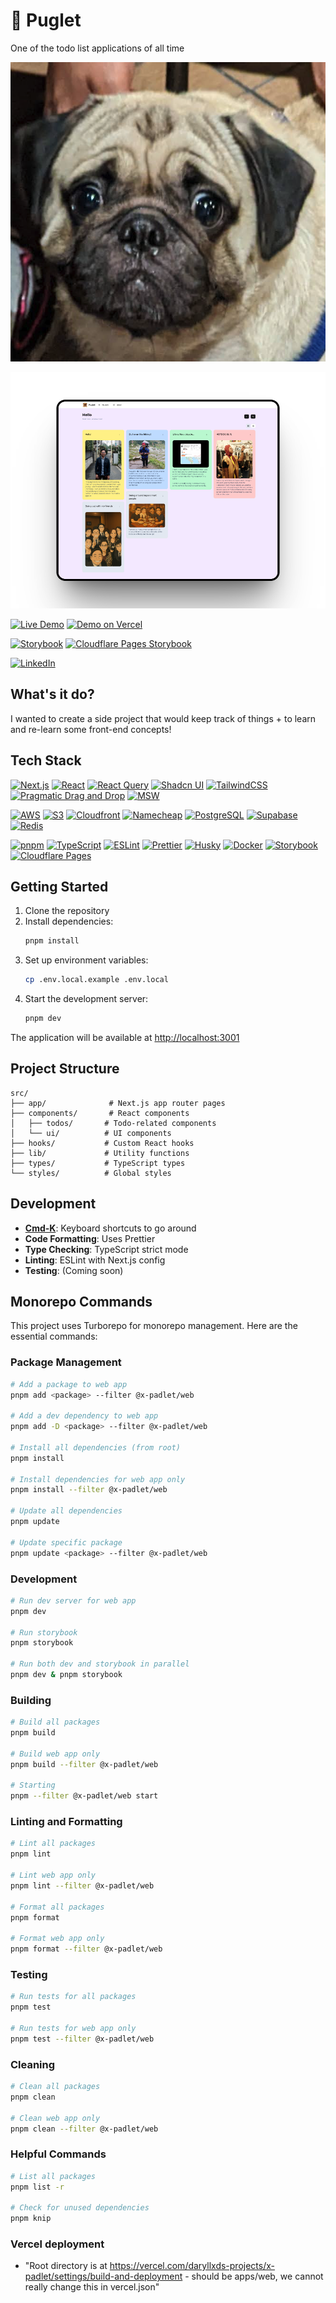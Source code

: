 # 🐶 Puglet

One of the todo list applications of all time

![Poggers](/apps/web/public/wow-pug.png)

![Preview](/apps/web/public/preview-view-list.png)

[![Live Demo](https://img.shields.io/badge/🙏_%20%20%20Live_demo-puglet.daryll.codes-green)](https://puglet.daryll.codes)
[![Demo on Vercel](https://img.shields.io/badge/Deployed_on_vercel-padlet.vercel.app-green?logo=vercel)](https://x-padlet.vercel.app)

[![Storybook](https://img.shields.io/badge/Puglet_chronicles-online-purple?logo=storybook&style=popout)](https://puglet-chronicles.daryll.codes) [![Cloudflare Pages Storybook](https://img.shields.io/badge/Deployed_on_Cloudflare_pages-online-purple?logo=storybook&style=popout)](https://x-padlet.pages.dev)

[![LinkedIn](https://img.shields.io/badge/LinkedIn-Profile-blue?style=flat&logo=linkedin)](https://www.linkedin.com/in/daryll-santos/)

## What's it do?

I wanted to create a side project that would keep track of things + to learn and re-learn some front-end concepts!

## Tech Stack

[![Next.js](https://img.shields.io/badge/NextJS-000000?style=popout&logo=nextdotjs&logoColor=white)](https://nextjs.org/)
[![React](https://img.shields.io/badge/React-20232A?style=popout&logo=react&logoColor=61DAFB)](https://reactjs.org/)
[![React Query](https://img.shields.io/badge/-React%20Query-FF4154?style=popout&logo=react-query&logoColor=white)](https://tanstack.com/query/latest)
[![Shadcn UI](https://img.shields.io/badge/shadcn/ui-000?style=popout&logo=shadcnui&logoColor=white)](https://ui.shadcn.com/)
[![TailwindCSS](https://img.shields.io/badge/Tailwind_CSS-06B6D4?style=popout&logo=tailwindcss&logoColor=white)](https://tailwindcss.com/)
[![Pragmatic Drag and Drop](https://img.shields.io/badge/Pragmatic%20Drag%20and%20Drop-2684FF?style=popout&logo=pragmaticdraganddrop&logoColor=white)](https://atlassian.design/components/pragmatic-drag-and-drop/)
[![MSW](https://img.shields.io/badge/MSW-F0DB4F?style=popout&logo=javascript&logoColor=black)](https://mswjs.io/)

[![AWS](https://img.shields.io/badge/AWS-232F3E?style=popout&logo=amazonwebservices&logoColor=white)](https://aws.amazon.com/)
[![S3](https://img.shields.io/badge/S3-569A31?style=popout&logo=amazonaws&logoColor=white)](https://aws.amazon.com/s3/)
[![Cloudfront](https://img.shields.io/badge/Cloudfront-F79825?style=popout&logo=amazonaws&logoColor=white)](https://aws.amazon.com/cloudfront/)
[![Namecheap](https://img.shields.io/badge/Namecheap-00B14F?style=popout&logoColor=white)](https://www.namecheap.com/)
[![PostgreSQL](https://img.shields.io/badge/PostgreSQL-4169E1?style=popout&logo=postgresql&logoColor=white)](https://www.postgresql.org/)
[![Supabase](https://img.shields.io/badge/Supabase-3ECF8E?style=popout&logo=supabase&logoColor=white)](https://supabase.com/)
[![Redis](https://img.shields.io/badge/Redis-DC382D?style=popout&logo=redis&logoColor=white)](https://redis.io/)

[![pnpm](https://img.shields.io/badge/PNPM-F7E05F?style=popout&logo=pnpm&logoColor=black)](https://pnpm.io/)
[![TypeScript](https://img.shields.io/badge/TypeScript-3178C6?style=popout&logo=typescript&logoColor=white)](https://www.typescriptlang.org/)
[![ESLint](https://img.shields.io/badge/ESLint-4B32C3?style=popout&logo=eslint&logoColor=white)](https://eslint.org/)
[![Prettier](https://img.shields.io/badge/Prettier-F7B93E?style=popout&logo=prettier&logoColor=black)](https://prettier.io/)
[![Husky](https://img.shields.io/badge/Husky-7C3AED?style=popout&logo=husky&logoColor=white)](https://typicode.github.io/husky/)
[![Docker](https://img.shields.io/badge/Docker-2CA5E0?style=popout&logo=docker&logoColor=white)](https://www.docker.com/)
[![Storybook](https://img.shields.io/badge/Storybook-FF4785?style=popout&logo=storybook&logoColor=white)](https://storybook.js.org/)
[![Cloudflare Pages](https://img.shields.io/badge/Cloudflare%20Pages-452FAD?style=popout&logo=cloudflare&logoColor=white)](https://pages.cloudflare.com/)

## Getting Started

1. Clone the repository
2. Install dependencies:
   ```bash
   pnpm install
   ```
3. Set up environment variables:
   ```bash
   cp .env.local.example .env.local
   ```
4. Start the development server:
   ```bash
   pnpm dev
   ```

The application will be available at [http://localhost:3001](http://localhost:3001)

## Project Structure

```
src/
├── app/              # Next.js app router pages
├── components/       # React components
│   ├── todos/       # Todo-related components
│   └── ui/          # UI components
├── hooks/           # Custom React hooks
├── lib/             # Utility functions
├── types/           # TypeScript types
└── styles/          # Global styles
```

## Development

- [**Cmd-K**](https://react-cmdk.com/): Keyboard shortcuts to go around
- **Code Formatting**: Uses Prettier
- **Type Checking**: TypeScript strict mode
- **Linting**: ESLint with Next.js config
- **Testing**: (Coming soon)

## Monorepo Commands

This project uses Turborepo for monorepo management. Here are the essential commands:

### Package Management

```bash
# Add a package to web app
pnpm add <package> --filter @x-padlet/web

# Add a dev dependency to web app
pnpm add -D <package> --filter @x-padlet/web

# Install all dependencies (from root)
pnpm install

# Install dependencies for web app only
pnpm install --filter @x-padlet/web

# Update all dependencies
pnpm update

# Update specific package
pnpm update <package> --filter @x-padlet/web
```

### Development

```bash
# Run dev server for web app
pnpm dev

# Run storybook
pnpm storybook

# Run both dev and storybook in parallel
pnpm dev & pnpm storybook
```

### Building

```bash
# Build all packages
pnpm build

# Build web app only
pnpm build --filter @x-padlet/web

# Starting
pnpm --filter @x-padlet/web start
```

### Linting and Formatting

```bash
# Lint all packages
pnpm lint

# Lint web app only
pnpm lint --filter @x-padlet/web

# Format all packages
pnpm format

# Format web app only
pnpm format --filter @x-padlet/web
```

### Testing

```bash
# Run tests for all packages
pnpm test

# Run tests for web app only
pnpm test --filter @x-padlet/web
```

### Cleaning

```bash
# Clean all packages
pnpm clean

# Clean web app only
pnpm clean --filter @x-padlet/web
```

### Helpful Commands

```bash
# List all packages
pnpm list -r

# Check for unused dependencies
pnpm knip
```

### Vercel deployment

- "Root directory is at https://vercel.com/daryllxds-projects/x-padlet/settings/build-and-deployment - should be apps/web, we cannot really change this in vercel.json"
